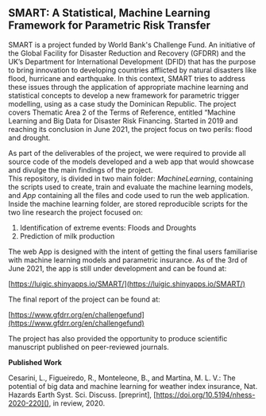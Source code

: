 ## SMART: A Statistical, Machine Learning Framework for Parametric Risk Transfer

SMART is a project funded by World Bank's Challenge Fund. An initiative of the Global Facility for Disaster Reduction and Recovery (GFDRR) and the UK’s Department for International Development (DFID) that has the purpose to bring innovation to developing countries afflicted by natural disasters like flood, hurricane and earthquake. In this context, SMART tries to address these issues through the application of appropriate machine learning and statistical concepts to develop a new framework for parametric trigger modelling, using as a case study the Dominican Republic. The project covers Thematic Area 2 of the Terms of Reference, entitled “Machine Learning and Big Data for Disaster Risk Financing. Started in 2019 and reaching its conclusion in June 2021, the project focus on two perils: flood and drought.  


As part of the deliverables of the project, we were required to provide all source code of the models developed and a web app that would showcase and divulge the main findings of the project.  
This repository, is divided in two main folder: *MachineLearning*, containing the scripts used to create, train and evaluate the machine learning models, and *App* containing all the files and code used to run the web application.  
Inside the machine learning folder, are stored reproducible scripts for the two line research the project focused on:

1. Identification of extreme events: Floods and Droughts
2. Prediction of milk production

The web App is designed with the intent of getting the final users familiarise with machine learning models and parametric insurance. As of the 3rd of June 2021, the app is still under development and can be found at:

[https://luigic.shinyapps.io/SMART/](https://luigic.shinyapps.io/SMART/)

The final report of the project can be found at:

[https://www.gfdrr.org/en/challengefund](https://www.gfdrr.org/en/challengefund)

The project has also provided the opportunity to produce scientific manuscript published on peer-reviewed journals.

**Published Work**

Cesarini, L., Figueiredo, R., Monteleone, B., and Martina, M. L. V.: The potential of big data and machine learning for weather index insurance, Nat. Hazards Earth Syst. Sci. Discuss. [preprint], [https://doi.org/10.5194/nhess-2020-220](), in review, 2020. 	




